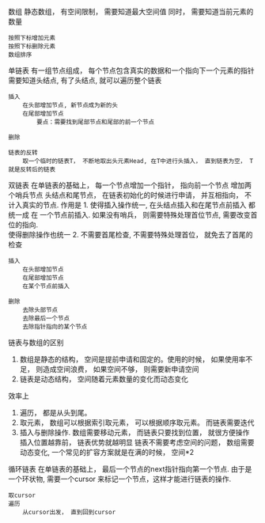 数组
    静态数组， 有空间限制， 需要知道最大空间值
    同时， 需要知道当前元素的数量

    按照下标增加元素
    按照下标删除元素
    数组排序

单链表
    有一组节点组成， 每个节点包含真实的数据和一个指向下一个元素的指针
    需要知道头结点, 有了头结点, 就可以遍历整个链表

    插入
        在头部增加节点, 新节点成为新的头
        在尾部增加节点
            要点：需要找到尾部节点和尾部的前一个节点

    删除

    链表的反转
        取一个临时的链表T， 不断地取出头元素Head, 在T中进行头插入， 直到链表为空， T就是反转后的链表

双链表
    在单链表的基础上， 每一个节点增加一个指针， 指向前一个节点
    增加两个哨兵节点 头结点和尾节点， 在链表初始化的时候进行申请， 并互相指向， 不计入真实的节点.
    作用是
        1. 使得插入操作统一, 在头结点插入和在尾节点前插入 都统一成 在 一个节点前插入. 如果没有哨兵， 则需要特殊处理首位节点, 需要改变首位的指向.  
        使得删除操作也统一
        2. 不需要首尾检查, 不需要特殊处理首位， 就免去了首尾的检查

    插入
        在头部增加节点
        在尾部增加节点
        在某个节点前插入

    删除    
        去除头部节点
        去除最后一个节点
        去除指针指向的某个节点

链表与数组的区别
1. 数组是静态的结构， 空间是提前申请和固定的。使用的时候， 如果使用率不足， 则造成空间浪费， 如果空间不够， 则需要新申请空间
2. 链表是动态结构， 空间随着元素数量的变化而动态变化

效率上
1. 遍历， 都是从头到尾。
2. 取元素， 数组可以根据索引取元素， 可以根据顺序取元素。 而链表需要迭代
3. 插入与删除操作.
    数组需要移动元素， 而链表只要找到位置， 就很方便操作
    插入位置越靠前， 链表优势就越明显
    链表不需要考虑空间的问题， 数组需要动态变化, 一个常见的扩容方案就是在满的时候， 空间*2

循环链表
    在单链表的基础上， 最后一个节点的next指针指向第一个节点.
    由于是一个环状物, 需要一个cursor 来标记一个节点，这样才能进行链表的操作.

    取cursor
    遍历
        从cursor出发， 直到回到cursor
